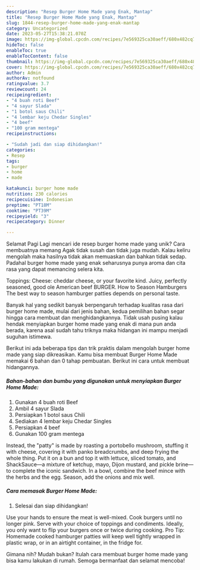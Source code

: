 ```yaml
---
description: "Resep Burger Home Made yang Enak, Mantap"
title: "Resep Burger Home Made yang Enak, Mantap"
slug: 1844-resep-burger-home-made-yang-enak-mantap
category: Uncategorized
date: 2023-05-27T15:38:21.070Z
image: https://img-global.cpcdn.com/recipes/7e569325ca30aeff/680x482cq70/burger-home-made-foto-resep-utama.jpg
hideToc: false
enableToc: true
enableTocContent: false
thumbnail: https://img-global.cpcdn.com/recipes/7e569325ca30aeff/680x482cq70/burger-home-made-foto-resep-utama.jpg
cover: https://img-global.cpcdn.com/recipes/7e569325ca30aeff/680x482cq70/burger-home-made-foto-resep-utama.jpg
author: Admin
authorAv: notfound
ratingvalue: 3.7
reviewcount: 24
recipeingredient:
- "4 buah roti Beef"
- "4 sayur Slada"
- "1 botol saus Chili"
- "4 lembar keju Chedar Singles"
- "4 beef"
- "100 gram mentega"
recipeinstructions:

- "Sudah jadi dan siap dihidangkan!"
categories:
- Resep
tags:
- burger
- home
- made

katakunci: burger home made 
nutrition: 230 calories
recipecuisine: Indonesian
preptime: "PT18M"
cooktime: "PT39M"
recipeyield: "3"
recipecategory: Dinner

---
```



Selamat Pagi Lagi mencari ide resep burger home made yang unik? Cara membuatnya memang Agak tidak susah dan tidak juga mudah. Kalau keliru mengolah maka hasilnya tidak akan memuaskan dan bahkan tidak sedap. Padahal burger home made yang enak seharusnya punya aroma dan cita rasa yang dapat memancing selera kita.


Toppings: Cheese: cheddar cheese, or your favorite kind. Juicy, perfectly seasoned, good ole American beef BURGER. How to Season Hamburgers The best way to season hamburger patties depends on personal taste.

Banyak hal yang sedikit banyak berpengaruh terhadap kualitas rasa dari burger home made, mulai dari jenis bahan, kedua pemilihan bahan segar hingga cara membuat dan menghidangkannya. Tidak usah pusing kalau hendak menyiapkan burger home made yang enak di mana pun anda berada, karena asal sudah tahu triknya maka hidangan ini mampu menjadi suguhan istimewa.


Berikut ini ada beberapa tips dan trik praktis dalam mengolah burger home made yang siap dikreasikan. Kamu bisa membuat Burger Home Made memakai 6 bahan dan 0 tahap pembuatan. Berikut ini cara untuk membuat hidangannya.

<!--inarticleads1-->

##### Bahan-bahan dan bumbu yang digunakan untuk menyiapkan Burger Home Made:

1. Gunakan 4 buah roti Beef
1. Ambil 4 sayur Slada
1. Persiapkan 1 botol saus Chili
1. Sediakan 4 lembar keju Chedar Singles
1. Persiapkan 4 beef
1. Gunakan 100 gram mentega


Instead, the &#34;patty&#34; is made by roasting a portobello mushroom, stuffing it with cheese, covering it with panko breadcrumbs, and deep frying the whole thing. Put it on a bun and top it with lettuce, sliced tomato, and ShackSauce—a mixture of ketchup, mayo, Dijon mustard, and pickle brine—to complete the iconic sandwich. In a bowl, combine the beef mince with the herbs and the egg. Season, add the onions and mix well. 

<!--inarticleads2-->

##### Cara memasak Burger Home Made:


1. Selesai dan siap dihidangkan!

Use your hands to ensure the meat is well-mixed. Cook burgers until no longer pink. Serve with your choice of toppings and condiments. Ideally, you only want to flip your burgers once or twice during cooking. Pro Tip: Homemade cooked hamburger patties will keep well tightly wrapped in plastic wrap, or in an airtight container, in the fridge for. 

Gimana nih? Mudah bukan? Itulah cara membuat burger home made yang bisa kamu lakukan di rumah. Semoga bermanfaat dan selamat mencoba!
